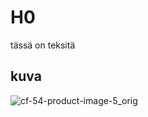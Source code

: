 # H0
tässä on teksitä
## kuva
![cf-54-product-image-5_orig](https://github.com/user-attachments/assets/d4fee1a0-861a-40da-b70b-29984e4d5480)


